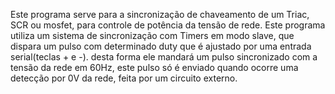 Este programa serve para a sincronização de chaveamento de um Triac, SCR ou mosfet, para controle de potência da tensão de rede.
Este programa utiliza um sistema de sincronização com Timers em modo slave, que dispara um pulso com determinado duty que é ajustado por uma entrada serial(teclas + e -).
desta forma ele mandará um pulso sincronizado com a tensão da rede em 60Hz, este pulso só é enviado quando ocorre uma detecção por 0V da rede, feita por um circuito externo.

